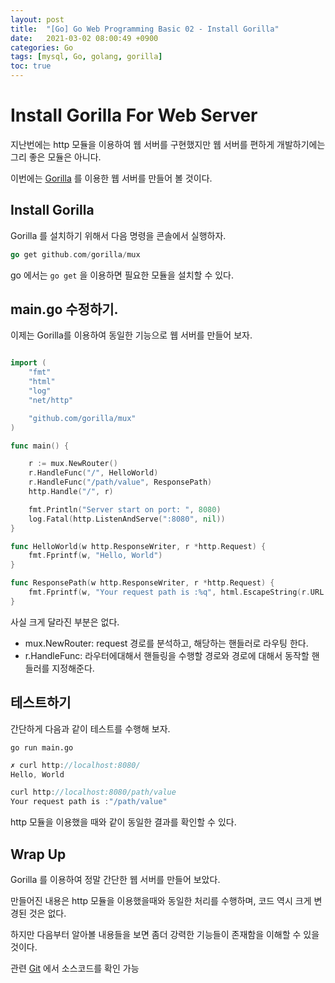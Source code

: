 ```yaml
---
layout: post
title:  "[Go] Go Web Programming Basic 02 - Install Gorilla"
date:   2021-03-02 08:00:49 +0900
categories: Go
tags: [mysql, Go, golang, gorilla]
toc: true
---
```


# Install Gorilla For Web Server

지난번에는 http 모듈을 이용하여 웹 서버를 구현했지만 웹 서버를 편하게 개발하기에는 그리 좋은 모듈은 아니다. 

이번에는 [Gorilla](https://www.gorillatoolkit.org/) 를 이용한 웹 서버를 만들어 볼 것이다. 

## Install Gorilla

Gorilla 를 설치하기 위해서 다음 명령을 콘솔에서 실행하자. 

```go
go get github.com/gorilla/mux
```

go 에서는 `go get` 을 이용하면 필요한 모듈을 설치할 수 있다. 

## main.go 수정하기. 

이제는 Gorilla를 이용하여 동일한 기능으로 웹 서버를 만들어 보자. 

```go

import (
	"fmt"
	"html"
	"log"
	"net/http"

	"github.com/gorilla/mux"
)

func main() {

	r := mux.NewRouter()
	r.HandleFunc("/", HelloWorld)
	r.HandleFunc("/path/value", ResponsePath)
	http.Handle("/", r)

	fmt.Println("Server start on port: ", 8080)
	log.Fatal(http.ListenAndServe(":8080", nil))
}

func HelloWorld(w http.ResponseWriter, r *http.Request) {
	fmt.Fprintf(w, "Hello, World")
}

func ResponsePath(w http.ResponseWriter, r *http.Request) {
	fmt.Fprintf(w, "Your request path is :%q", html.EscapeString(r.URL.Path))
}
```

사실 크게 달라진 부분은 없다. 

- mux.NewRouter: request 경로를 분석하고, 해당하는 핸들러로 라우팅 한다.
- r.HandleFunc: 라우터에대해서 핸들링을 수행할 경로와 경로에 대해서 동작할 핸들러를 지정해준다. 
  
## 테스트하기 

간단하게 다음과 같이 테스트를 수행해 보자. 

`go run main.go`

```go
✗ curl http://localhost:8080/          
Hello, World
```

```go
curl http://localhost:8080/path/value
Your request path is :"/path/value"
```

http 모듈을 이용했을 때와 같이 동일한 결과를 확인할 수 있다. 

## Wrap Up

Gorilla 를 이용하여 정말 간단한 웹 서버를 만들어 보았다. 

만들어진 내용은 http 모듈을 이용했을때와 동일한 처리를 수행하며, 코드 역시 크게 변경된 것은 없다. 

하지만 다음부터 알아볼 내용들을 보면 좀더 강력한 기능들이 존재함을 이해할 수 있을 것이다. 

관련 [Git](https://github.com/schooldevops/go_web_tutorial) 에서 소스코드를 확인 가능 